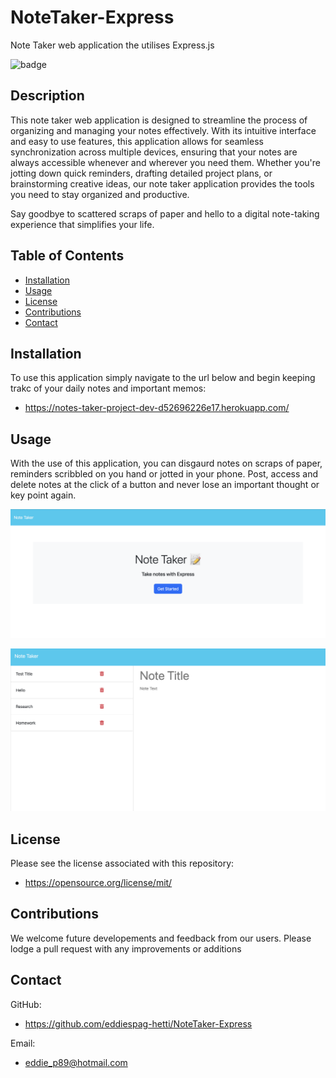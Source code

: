 # NoteTaker-Express
Note Taker web application the utilises Express.js

![badge](https://img.shields.io/badge/License-MIT-orange)

## Description 

This note taker web application is designed to streamline the process of organizing and managing your notes effectively. 
With its intuitive interface and easy to use features, this application allows for seamless synchronization across multiple devices, ensuring that your notes are always accessible whenever and wherever you need them. Whether you're jotting down quick reminders, drafting detailed project plans, or brainstorming creative ideas, our note taker application provides the tools you need to stay organized and productive. 

Say goodbye to scattered scraps of paper and hello to a digital note-taking experience that simplifies your life.

## Table of Contents
  - [Installation](#installation)
  - [Usage](#usage)
  - [License](#license)
  - [Contributions](#contributions)
  - [Contact](#contact)


## Installation 

To use this application simply navigate to the url below and begin keeping trakc of your daily notes and important memos:

- https://notes-taker-project-dev-d52696226e17.herokuapp.com/ 

## Usage 

With the use of this application, you can disgaurd notes on scraps of paper, reminders scribbled on you hand or jotted in your phone. Post, access and delete notes at the click of a button and never lose an important thought or key point again.




![ALt](/public/assets/img/Screenshot-01.png)





![ALt](/public/assets/img/Screenshot-02.png)



## License

Please see the license associated with this repository:

- https://opensource.org/license/mit/

## Contributions

We welcome future developements and feedback from our users. Please lodge a pull request with any improvements or additions

## Contact

GitHub: 
- https://github.com/eddiespag-hetti/NoteTaker-Express

Email: 
- eddie_p89@hotmail.com